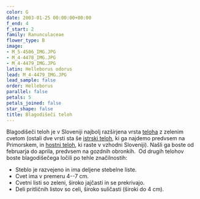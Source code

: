 ```yaml
---
color: G
date: 2003-01-25 00:00:00+00:00
f_end: 4
f_start: 2
family: Ranunculaceae
flower_type: B
image:
- M_5-4506_IMG.JPG
- M_4-4478_IMG.JPG
- M_4-4479_IMG.JPG
latin: Helleborus odorus
lead: M_4-4479_IMG.JPG
lead_sample: false
order: Helleborus
parallel: false
petals: 5
petals_joined: false
star_shape: false
title: Blagodišeči teloh
---
```

Blagodišeči teloh je v Sloveniji najbolj razširjena vrsta [teloha](../genus/helleborus/) z zelenim cvetom (ostali dve vrsti sta še [istrski teloh](../helleborusmultifidusistriacus/), ki ga najdemo predvsem na Primorskem, in [hostni teloh](../helleborusdumetorum/), ki raste v vzhodni Sloveniji). Našli ga boste od februarja do aprila, predvsem na gozdnih obronkih.  Od drugih telohov boste blagodišečega ločili po tehle značilnostih:

-   Steblo je razvejeno in ima deljene stebelne liste.
-   Cvet ima v premeru 4--7 cm.
-   Cvetni listi so zeleni, široko jajčasti in se prekrivajo.
-   Deli pritličnih listov so celi, široko suličasti (široki do 4 cm).
